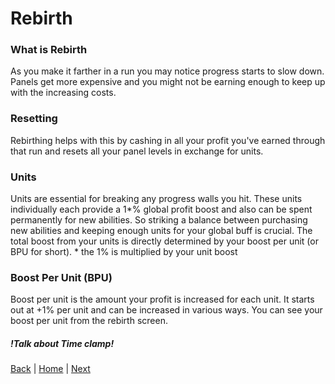 # Rebirth
### What is Rebirth
As you make it farther in a run you may notice progress starts to slow down.
Panels get more expensive and you might not be earning enough to keep up
with the increasing costs.

### Resetting
Rebirthing helps with this by cashing in all your profit you've earned through that run
and resets all your panel levels in exchange for units.

### Units
Units are essential for breaking any progress walls you hit.
These units individually each provide a 1*% global profit boost and also can be spent permanently for new abilities.
So striking a balance between purchasing new abilities and keeping enough units for your global buff is crucial.
The total boost from your units is directly determined by your boost per unit (or BPU for short).
\* the 1% is multiplied by your unit boost

### Boost Per Unit (BPU)
Boost per unit is the amount your profit is increased for each unit.
It starts out at +1% per unit and can be increased in various ways.
You can see your boost per unit from the rebirth screen.

##### !Talk about Time clamp!


[Back](Ability%20Deck.md) | [Home](../README.md) | [Next](../Gameplay%20Guide/New%20Game.md)